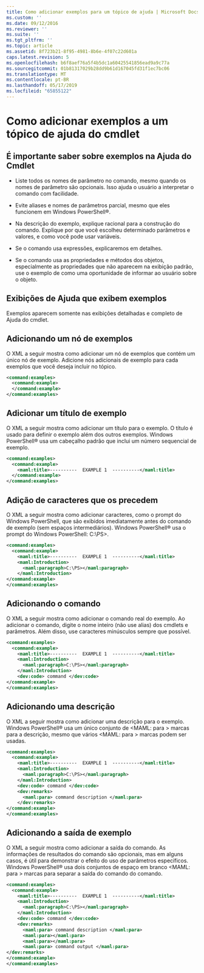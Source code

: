 ```yaml
---
title: Como adicionar exemplos para um tópico de ajuda | Microsoft Docs
ms.custom: ''
ms.date: 09/12/2016
ms.reviewer: ''
ms.suite: ''
ms.tgt_pltfrm: ''
ms.topic: article
ms.assetid: 8f723b21-8f95-4981-8b6e-4f07c22d601a
caps.latest.revision: 5
ms.openlocfilehash: b6f8aef76a5f4b5dc1a60425541856ead9a9c77a
ms.sourcegitcommit: 01b81317029b28dd9b61d167045fd31f1ec7bc06
ms.translationtype: MT
ms.contentlocale: pt-BR
ms.lasthandoff: 05/17/2019
ms.locfileid: "65855122"
---
```

# <a name="how-to-add-examples-to-a-cmdlet-help-topic"></a>Como adicionar exemplos a um tópico de ajuda do cmdlet

## <a name="things-to-know-about-examples-in-cmdlet-help"></a>É importante saber sobre exemplos na Ajuda do Cmdlet

- Liste todos os nomes de parâmetro no comando, mesmo quando os nomes de parâmetro são opcionais. Isso ajuda o usuário a interpretar o comando com facilidade.

- Evite aliases e nomes de parâmetros parcial, mesmo que eles funcionem em Windows PowerShell®.

- Na descrição do exemplo, explique racional para a construção do comando. Explique por que você escolheu determinado parâmetros e valores, e como você pode usar variáveis.

- Se o comando usa expressões, explicaremos em detalhes.

- Se o comando usa as propriedades e métodos dos objetos, especialmente as propriedades que não aparecem na exibição padrão, use o exemplo de como uma oportunidade de informar ao usuário sobre o objeto.

## <a name="help-views-that-display-examples"></a>Exibições de Ajuda que exibem exemplos

Exemplos aparecem somente nas exibições detalhadas e completo de Ajuda do cmdlet.

## <a name="adding-an-examples-node"></a>Adicionando um nó de exemplos

O XML a seguir mostra como adicionar um nó de exemplos que contém um único nó de exemplo. Adicione nós adicionais de exemplo para cada exemplos que você deseja incluir no tópico.

```xml
<command:examples>
  <command:example>
  </command:example>
</command:examples>
```

## <a name="adding-an-example-title"></a>Adicionar um título de exemplo

O XML a seguir mostra como adicionar um título para o exemplo. O título é usado para definir o exemplo além dos outros exemplos. Windows PowerShell® usa um cabeçalho padrão que inclui um número sequencial de exemplo.

```xml
<command:examples>
  <command:example>
    <maml:title>----------  EXAMPLE 1  ----------</maml:title>
  </command:example>
</command:examples>
```

## <a name="adding-preceding-characters"></a>Adição de caracteres que os precedem

O XML a seguir mostra como adicionar caracteres, como o prompt do Windows PowerShell, que são exibidos imediatamente antes do comando de exemplo (sem espaços intermediários). Windows PowerShell® usa o prompt do Windows PowerShell: C:\PS>.

```xml
<command:examples>
  <command:example>
    <maml:title>----------  EXAMPLE 1  ----------</maml:title>
    <maml:Introduction>
      <maml:paragraph>C:\PS></maml:paragraph>
    </maml:Introduction>
</command:example>
</command:examples>
```

## <a name="adding-the-command"></a>Adicionando o comando

O XML a seguir mostra como adicionar o comando real do exemplo. Ao adicionar o comando, digite o nome inteiro (não use alias) dos cmdlets e parâmetros. Além disso, use caracteres minúsculos sempre que possível.

```xml
<command:examples>
  <command:example>
    <maml:title>----------  EXAMPLE 1  ----------</maml:title>
    <maml:Introduction>
      <maml:paragraph>C:\PS></maml:paragraph>
    </maml:Introduction>
    <dev:code> command </dev:code>
</command:example>
</command:examples>
```

## <a name="adding-a-description"></a>Adicionando uma descrição

O XML a seguir mostra como adicionar uma descrição para o exemplo. Windows PowerShell® usa um único conjunto de \<MAML: para > marcas para a descrição, mesmo que vários \<MAML: para > marcas podem ser usadas.

```xml
<command:examples>
  <command:example>
    <maml:title>----------  EXAMPLE 1  ----------</maml:title>
    <maml:Introduction>
      <maml:paragraph>C:\PS></maml:paragraph>
    </maml:Introduction>
    <dev:code> command </dev:code>
    <dev:remarks>
      <maml:para> command description </maml:para>
    </dev:remarks>
</command:example>
</command:examples>
```

## <a name="adding-example-output"></a>Adicionando a saída de exemplo

O XML a seguir mostra como adicionar a saída do comando. As informações de resultados do comando são opcionais, mas em alguns casos, é útil para demonstrar o efeito do uso de parâmetros específicos. Windows PowerShell® usa dois conjuntos de espaço em branco \<MAML: para > marcas para separar a saída do comando do comando.

```xml
<command:examples>
  <command:example>
    <maml:title>----------  EXAMPLE 1  ----------</maml:title>
    <maml:Introduction>
      <maml:paragraph>C:\PS></maml:paragraph>
    </maml:Introduction>
    <dev:code> command </dev:code>
    <dev:remarks>
      <maml:para> command description </maml:para>
      <maml:para></maml:para>
      <maml:para></maml:para>
      <maml:para> command output </maml:para>
</dev:remarks>
</command:example>
</command:examples>
```
